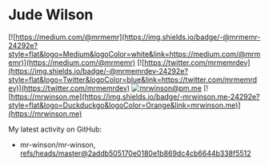 # Jude Wilson
[![https://medium.com/@mrmemr](https://img.shields.io/badge/-@mrmemr-24292e?style=flat&logo=Medium&logoColor=white&link=https://medium.com/@mrmemr)](https://medium.com/@mrmemr)
[![https://twitter.com/mrmemrdev](https://img.shields.io/badge/-@mrmemrdev-24292e?style=flat&logo=Twitter&logoColor=blue&link=https://twitter.com/mrmemrdev)](https://twitter.com/mrmemrdev)
[![mrwinson@pm.me](https://img.shields.io/badge/-mrwinson@pm.me-24292e?style=flat&logo=ProtonMail&logoColor=Grey&link=mailto:mrwinson@pm.me)](mailto:mrwinson@pm.me)
[![https://mrwinson.me](https://img.shields.io/badge/-mrwinson.me-24292e?style=flat&logo=Duckduckgo&logoColor=Orange&link=mrwinson.me)](https://mrwinson.me) 
<!--
```js
const judeWilson = {
	name: 'Jude Wilson',
	age: 14,
	location: 'Dayton, Ohio',
	languages: [
		'English', 'JavaScript', 'CSS',
		'Sass', 'HTML', 'Node.js'
	],
	tools: [
		'VS Code', 'CMD Line', 'MongoDB',
		'Git', 'GitHub', 'Electron'
	],
	os: ['macOS', 'Linux'],
	projects: [
		'nodetube': 'Open source YouTube alternative with 1.8k stars on GitHub. https://github.com/mayeaux/nodetube',
		'nodium': 'Open source Medium alternative with video posting support. https://github.com/mr-winson/nodium'
	]
}
-->
<!--
console.log(judeWilson)
```
-->
My latest activity on GitHub:
<!-- START gadpp -->
- mr-winson/mr-winson, [refs/heads/master@2addb505170e0180e1b869dc4cb6644b338f5512](https://github.com/mr-winson/mr-winson/commit/2addb505170e0180e1b869dc4cb6644b338f5512)
<!-- END gadpp -->
